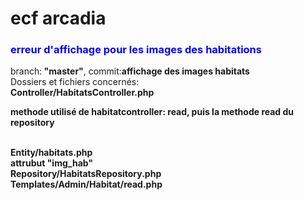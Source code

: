 

<h1>ecf arcadia</h1>


<h3 style="color: blue;">erreur d'affichage pour les images des habitations</h3>

<p>branch:<strong> "master"</strong>, commit:<strong>affichage des images habitats </strong> <br>
Dossiers et fichiers concernés: <br><strong>Controller/HabitatsController.php <p >methode utilisé de habitatcontroller: read, puis la methode read du repository </p> <br>
Entity/habitats.php <br>
  attrubut "img_hab" <br>
Repository/HabitatsRepository.php <br>
Templates/Admin/Habitat/read.php</strong></p>

